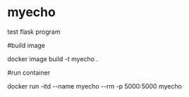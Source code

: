 # myecho
test flask program

#build image

docker image build -t myecho .

#run container

docker run -itd --name myecho --rm -p 5000:5000 myecho
